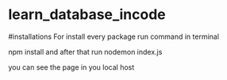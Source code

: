 # learn_database_incode

#installations 
For install every package run command in terminal 

npm install 
and after that run 
nodemon index.js

you can see the page in you local host

